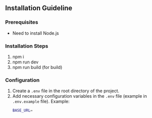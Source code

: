 ## Installation Guideline

### Prerequisites

- Need to install Node.js

### Installation Steps

1. npm i
2. npm run dev
3. npm run build (for build)

### Configuration

1. Create a `.env` file in the root directory of the project.
2. Add necessary configuration variables in the `.env` file (example in `.env.example` file).
   Example:
   ```bash
   BASE_URL=
   ```
